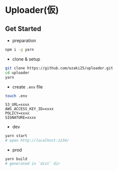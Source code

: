 # Uploader(仮)

## Get Started

- preparation

```bash
npm i -g yarn
```

- clone & setup

```bash
git clone https://github.com/ozaki25/uploader.git
cd uploader
yarn
```

- create `.env` file

```bash
touch .env
```

```
S3_URL=xxxx
AWS_ACCESS_KEY_ID=xxxx
POLICY=xxxx
SIGNATURE=xxxx
```

- dev

```bash
yarn start
# open http://localhost:1234/
```

- prod

```bash
yarn build
# generated in `dist` dir
```